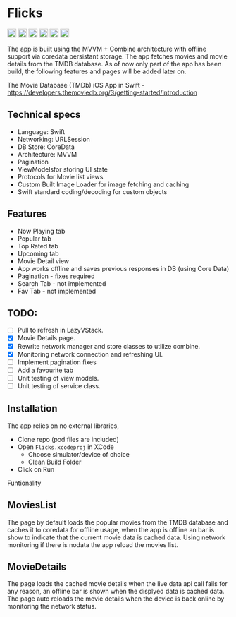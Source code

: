 # Flicks
<img src="https://img.shields.io/badge/status-Active-green" height="20"> <img src="https://img.shields.io/github/issues/adumrewal/tmdb-ios-app" height="20"> <img src="https://img.shields.io/github/stars/adumrewal/tmdb-ios-app" height="20"> <img src="https://img.shields.io/github/license/adumrewal/tmdb-ios-app" height="20"> <img src="https://img.shields.io/badge/architecture-MVVM-yellow" height="20"> <img src="https://img.shields.io/badge/language-Swift-yellow" height="20"> 

The app is built using the MVVM + Combine architecture with offline support via coredata persistant storage. The app fetches movies and movie details from the TMDB database. As of now only part of the app has been build, the following features and pages will be added later on.

The Movie Database (TMDb) iOS App in Swift - https://developers.themoviedb.org/3/getting-started/introduction


## Technical specs
- Language: Swift
- Networking: URLSession
- DB Store: CoreData
- Architecture: MVVM
- Pagination
- ViewModelsfor storing UI state
- Protocols for Movie list views
- Custom Built Image Loader for image fetching and caching
- Swift standard coding/decoding for custom objects

## Features
- Now Playing tab
- Popular tab
- Top Rated tab
- Upcoming tab
- Movie Detail view
- App works offline and saves previous responses in DB (using Core Data)
- Pagination - fixes required
- Search Tab - not implemented
- Fav Tab - not implemented

## TODO:

- [ ] Pull to refresh in LazyVStack.
- [x] Movie Details page.
- [x] Rewrite network manager and store classes to utilize combine.
- [x] Monitoring network connection and refreshing UI.
- [ ] Implement pagination fixes 
- [ ] Add a favourite tab 
- [ ] Unit testing of view models.
- [ ] Unit testing of service class.

## Installation
The app relies on no external libraries,
- Clone repo (pod files are included)
- Open `Flicks.xcodeproj` in XCode
  - Choose simulator/device of choice
  - Clean Build Folder  
- Click on Run

Funtionality
## MoviesList
The page by default loads the popular movies from the TMDB database and caches it to coredata for offline usage, when the app is offline an bar is show to indicate that the current movie data is cached data. Using network monitoring if there is nodata the app reload the movies list.

## MovieDetails 
The page loads the cached movie details when the live data api call fails for any reason, an offline bar is shown when the displyed data is cached data. The page auto reloads the movie details when the device is back online by monitoring the network status.
